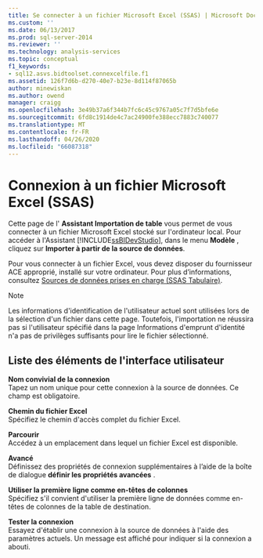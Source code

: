 ```yaml
---
title: Se connecter à un fichier Microsoft Excel (SSAS) | Microsoft Docs
ms.custom: ''
ms.date: 06/13/2017
ms.prod: sql-server-2014
ms.reviewer: ''
ms.technology: analysis-services
ms.topic: conceptual
f1_keywords:
- sql12.asvs.bidtoolset.connexcelfile.f1
ms.assetid: 126f7d6b-d270-40e7-b23e-8d114f87065b
author: minewiskan
ms.author: owend
manager: craigg
ms.openlocfilehash: 3e49b37a6f344b7fc6c45c9767a05c7f7d5bfe6e
ms.sourcegitcommit: 6fd8c1914de4c7ac24900fe388ecc7883c740077
ms.translationtype: MT
ms.contentlocale: fr-FR
ms.lasthandoff: 04/26/2020
ms.locfileid: "66087318"
---
```

# <a name="connect-to-a-microsoft-excel-file-ssas"></a>Connexion à un fichier Microsoft Excel (SSAS)
  Cette page de l' **Assistant Importation de table** vous permet de vous connecter à un fichier Microsoft Excel stocké sur l'ordinateur local. Pour accéder à l'Assistant [!INCLUDE[ssBIDevStudio](../includes/ssbidevstudio-md.md)], dans le menu **Modèle** , cliquez sur **Importer à partir de la source de données**.  
  
 Pour vous connecter à un fichier Excel, vous devez disposer du fournisseur ACE approprié, installé sur votre ordinateur. Pour plus d’informations, consultez [Sources de données prises en charge &#40;SSAS Tabulaire&#41;](tabular-models/data-sources-supported-ssas-tabular.md).  
  
> [!NOTE]  
>  Les informations d'identification de l'utilisateur actuel sont utilisées lors de la sélection d'un fichier dans cette page. Toutefois, l'importation ne réussira pas si l'utilisateur spécifié dans la page Informations d'emprunt d'identité n'a pas de privilèges suffisants pour lire le fichier sélectionné.  
  
## <a name="uielement-list"></a>Liste des éléments de l'interface utilisateur  
 **Nom convivial de la connexion**  
 Tapez un nom unique pour cette connexion à la source de données. Ce champ est obligatoire.  
  
 **Chemin du fichier Excel**  
 Spécifiez le chemin d'accès complet du fichier Excel.  
  
 **Parcourir**  
 Accédez à un emplacement dans lequel un fichier Excel est disponible.  
  
 **Avancé**  
 Définissez des propriétés de connexion supplémentaires à l’aide de la boîte de dialogue **définir les propriétés avancées** .  
  
 **Utiliser la première ligne comme en-têtes de colonnes**  
 Spécifiez s'il convient d'utiliser la première ligne de données comme en-têtes de colonnes de la table de destination.  
  
 **Tester la connexion**  
 Essayez d'établir une connexion à la source de données à l'aide des paramètres actuels. Un message est affiché pour indiquer si la connexion a abouti.  
  
  
